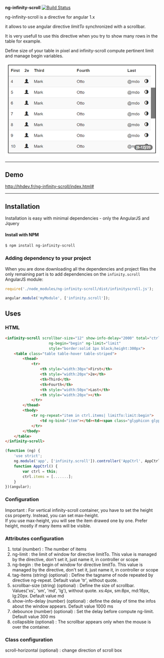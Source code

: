 **ng-infinity-scroll** 
[![Build Status](https://travis-ci.org/hhdevelopment/ng-infinity-scroll.svg?branch=master)](https://travis-ci.org/hhdevelopment/ng-infinity-scroll)

ng-infinity-scroll is a directive for angular 1.x

it allows to use angular directive *limitTo* synchronized with a scrollbar.

It is very usefull to use this directive when you try to show many rows in the table for example.

Define size of your table in pixel and infinity-scroll compute pertinent limit and manage begin variables.

![Screenshot1](screenshot1.png)

---

## Demo

http://hhdev.fr/ng-infinity-scroll/index.html#

---

## Installation

Installation is easy with minimal dependencies - only the AngularJS and Jquery

#### Install with NPM

```sh
$ npm install ng-infinity-scroll
```

### Adding dependency to your project

When you are done downloading all the dependencies and project files the only remaining part is to add dependencies on the `infinity.scroll` AngularJS module:

```js
require('./node_modules/ng-infinity-scroll/dist/infinityscroll.js');
```

```js
angular.module('myModule', ['infinity.scroll']);
```

## Uses

### HTML

```html
<infinity-scroll scrollbar-size="12" show-info-delay="2000" total="ctrl.items.length" 
					ng-begin="begin" ng-limit="limit"
					style="border:solid 1px black;height:300px">
	<table class="table table-hover table-striped">
		<thead>
			<tr>
				<th style="width:30px">First</th>
				<th style="width:20px">2e</th>
				<th>Third</th>
				<th>Fourth</th>
				<th style="width:50px">Last</th>
				<th style="width:20px"></th>
			</tr>
		</thead>
		<tbody>
			<tr ng-repeat="item in ctrl.items| limitTo:limit:begin">
				<td ng-bind="item"></td><td><span class="glyphicon glyphicon-user"></span></td><td>Mark</td><td>Otto</td><td>@mdo</td><td><span class="glyphicon glyphicon-adjust"></span></td>
			</tr>
		</tbody>
	</table>
</infinity-scroll>
```

```js
(function (ng) {
	'use strict';
	ng.module('app', ['infinity.scroll']).controller('AppCtrl', AppCtrl);
	function AppCtrl() {
		var ctrl = this;
		ctrl.items = [.......];
	}
})(angular);
```

### Configuration

Important : For vertical infinity-scroll container, you have to set the height css property. Instead, you can set max-height.  
If you use max-height, you will see the item drawed one by one. Prefer height, mostly if many items will be visible. 

### Attributes configuration

1. total (number) : The number of items
3. ng-limit : the limit of window for directive limitTo. This value is managed by the directive, don't set it, just name it, in controller or scope
4. ng-begin : the begin of window  for directive limitTo. This value is managed by the directive, don't set it, just name it, in controller or scope
5. tag-items (string) (optional) : Define the tagname of node repeated by directive ng-repeat. Default value 'tr', without quote.
6. scrollbar-size (string) (optional) : Define the size of scrollbar. Values('xs', 'sm', 'md', 'lg'), without quote. xs:4px, sm:8px, md:16px, lg:20px. Default value md
7. show-info-delay (number) (optional) : define the delay of time the infos about the window appears. Default value 1000 ms
8. debounce (number) (optional) : Set the delay before compute ng-limit. Default value 300 ms
9. collapsible (optional) : The scrollbar appears only when the mouse is over the container.

### Class configuration

scroll-horizontal (optional) : change direction of scroll box

